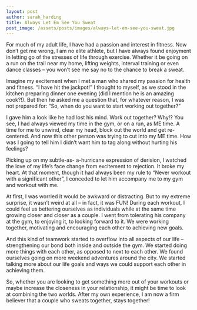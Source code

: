 ```yaml
---
layout: post
author: sarah_harding
title: Always Let Em See You Sweat
post_image: /assets/posts/images/always-let-em-see-you-sweat.jpg
---
```

For much of my adult life, I have had a passion and interest in fitness. Now don’t get me wrong, I am no
elite athlete, but I have always found enjoyment in letting go of the stresses of life through exercise.
Whether it be going on a run on the trail near my home, lifting weights, interval training or even dance
classes – you won’t see me say no to the chance to break a sweat.

Imagine my excitement when I met a man who shared my passion for health and fitness. “I have hit the
jackpot!” I thought to myself, as we stood in the kitchen preparing dinner one evening (did I mention he
is an amazing cook?!). But then he asked me a question that, for whatever reason, I was not prepared
for: “So, when do you want to start working out together?”

I gave him a look like he had lost his mind. Work out together? Why!? You see, I had always viewed my
time in the gym, or on a run, as ME time. A time for me to unwind, clear my head, block out the world
and get re-centered. And now this other person was trying to cut into my ME time. How was I going to
tell him I didn’t want him to tag along without hurting his feelings?

Picking up on my subtle-as- a-hurricane expression of derision, I watched the love of my life’s face
change from excitement to rejection. It broke my heart. At that moment, though it had always been my
rule to “Never workout with a significant other”, I conceded to let him accompany me to my gym and
workout with me.

At first, I was worried it would be awkward or distracting. But to my extreme surprise, it wasn’t weird at
all – in fact, it was FUN! During each workout, I could feel us bettering ourselves as individuals while at
the same time growing closer and closer as a couple. I went from tolerating his company at the gym, to
enjoying it, to looking forward to it. We were working together, motivating and encouraging each other
to achieving new goals.

And this kind of teamwork started to overflow into all aspects of our life – strengthening our bond both
inside and outside the gym. We started doing more things with each other, as opposed to next to each
other. We found ourselves going on more weekend adventures around the city. We started talking more
about our life goals and ways we could support each other in achieving them.

So, whether you are looking to get something more out of your workouts or maybe increase the
closeness in your relationship, it might be time to look at combining the two worlds. After my own
experience, I am now a firm believer that a couple who sweats together, stays together!
